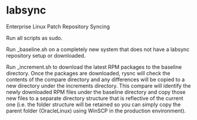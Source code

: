 # labsync
Enterprise Linux Patch Repository Syncing

Run all scripts as sudo.

Run <os>_baseline.sh on a completely new system that does not have a labsync repository setup or downloaded.

Run <os>_increment.sh to download the latest RPM packages to the baseline directory. Once the packages are downloaded, 
rysnc will check the contents of the compare directory and any differences will be copied to a new directory under the
increments directory. This compare will identify the newly downloaded RPM files under the baseline directory and copy 
those new files to a separate directory structure that is reflective of the current one (i.e. the folder structure will 
be retained so you can simply copy the parent folder (OracleLinux) using WinSCP in the production environment).
